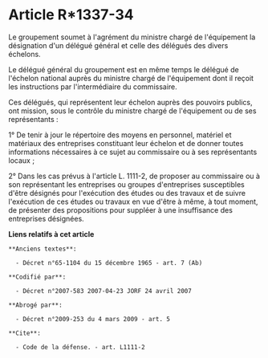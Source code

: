 # Article R*1337-34

Le groupement soumet à l'agrément du ministre chargé de l'équipement la désignation d'un délégué général et celle des
délégués des divers échelons. 

Le délégué général du groupement est en même temps le délégué de l'échelon national auprès du ministre chargé de l'équipement
dont il reçoit les instructions par l'intermédiaire du commissaire. 

Ces délégués, qui représentent leur échelon auprès des pouvoirs publics, ont mission, sous le contrôle du ministre chargé de
l'équipement ou de ses représentants : 

1° De tenir à jour le répertoire des moyens en personnel, matériel et matériaux des entreprises constituant leur échelon et
de donner toutes informations nécessaires à ce sujet au commissaire ou à ses représentants locaux ; 

2° Dans les cas prévus à l'article L. 1111-2, de proposer au commissaire ou à son représentant les entreprises ou groupes
d'entreprises susceptibles d'être désignés pour l'exécution des études ou des travaux et de suivre l'exécution de ces études
ou travaux en vue d'être à même, à tout moment, de présenter des propositions pour suppléer à une insuffisance des
entreprises désignées.

**Liens relatifs à cet article**

	**Anciens textes**:

	  - Décret n°65-1104 du 15 décembre 1965 - art. 7 (Ab)

	**Codifié par**:

	  - Décret n°2007-583 2007-04-23 JORF 24 avril 2007

	**Abrogé par**:

	  - Décret n°2009-253 du 4 mars 2009 - art. 5

	**Cite**:

	  - Code de la défense. - art. L1111-2
